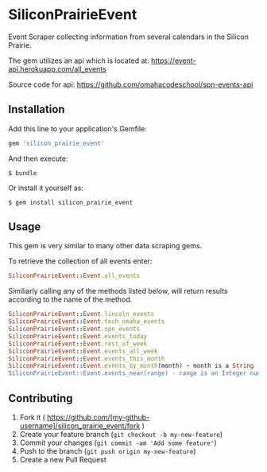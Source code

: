# SiliconPrairieEvent
Event Scraper collecting information from several calendars in the Silicon Prairie.

The gem utilizes an api which is located at:
https://event-api.herokuapp.com/all_events

Source code for api:
https://github.com/omahacodeschool/spn-events-api

## Installation

Add this line to your application's Gemfile:

```ruby
gem 'silicon_prairie_event'
```

And then execute:

    $ bundle

Or install it yourself as:

    $ gem install silicon_prairie_event

## Usage

This gem is very similar to many other data scraping gems.

To retrieve the collection of all events enter:
```ruby
SiliconPrairieEvent::Event.all_events
```
Similiarly calling any of the methods listed below, will return results according to the name of the method.
```ruby
SiliconPrairieEvent::Event.lincoln_events
SiliconPrairieEvent::Event.tech_omaha_events
SiliconPrairieEvent::Event.spn_events
SiliconPrairieEvent::Event.events_today
SiliconPrairieEvent::Event.rest_of_week
SiliconPrairieEvent::Event.events_all_week
SiliconPrairieEvent::Event.events_this_month
SiliconPrairieEvent::Event.events_by_month(month) - month is a String '01', '02', '11, '12'.
SiliconPrairieEvent::Event.events_near(range) - range is an Integer num, 5 for five miles.
```
## Contributing

1. Fork it ( https://github.com/[my-github-username]/silicon_prairie_event/fork )
2. Create your feature branch (`git checkout -b my-new-feature`)
3. Commit your changes (`git commit -am 'Add some feature'`)
4. Push to the branch (`git push origin my-new-feature`)
5. Create a new Pull Request
